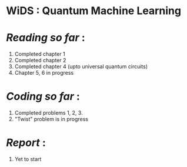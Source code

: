 # **WiDS : Quantum Machine Learning**

# *Reading so far* : 
1. Completed chapter 1
2. Completed chapter 2
3. Completed chapter 4 (upto universal quantum circuits)
4. Chapter 5, 6 in progress

# *Coding so far* : 
1. Completed problems 1, 2, 3.
2. "Twist" problem is in progress

# *Report* : 
1. Yet to start

